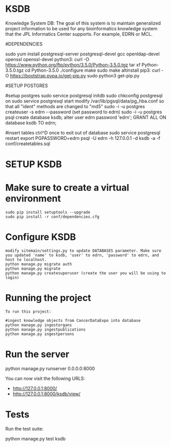 # KSDB

Knowledge System DB: The goal of this system is to maintain generalized project information to be used for any bioinformatics knowledge system that the JPL Informatics Center supports. For example, EDRN or MCL.

#DEPENDENCIES

sudo yum install postgresql-server postgresql-devel gcc openldap-devel openssl openssl-devel
python3:
    curl -O https://www.python.org/ftp/python/3.5.0/Python-3.5.0.tgz
    tar xf Python-3.5.0.tgz
    cd Python-3.5.0
    ./configure
    make
    sudo make altinstall
pip3:
    curl -O https://bootstrap.pypa.io/get-pip.py
    sudo python3 get-pip.py 

#SETUP POSTGRES

#setup postgres
    sudo service postgresql initdb
    sudo chkconfig postgresql on
    sudo service postgresql start
    modify /var/lib/pgsql/data/pg_hba.conf so that all "ident" methods are changed to "md5"
    sudo -i -u postgres createuser -s edrn --password   (set password to edrn)
    sudo -i -u postgres psql 
        create database ksdb;
        alter user edrn password 'edrn';
        GRANT ALL ON database ksdb TO edrn;

#insert tables
    ctrl^D once to exit out of database
    sudo service postgresql restart
    export PGPASSWORD=edrn
    psql -U edrn -h 127.0.0.1 -d ksdb -a -f conf/createtables.sql

# SETUP KSDB

# Make sure to create a virtual environment
    sudo pip install setuptools --upgrade
    sudo pip install -r conf/dependencies.cfg

# Configure KSDB
    modify sitemain/settings.py to update DATABASES parameter. Make sure you updated 'name' to ksdb, 'user' to edrn, 'password' to edrn, and host to localhost.
    python manage.py migrate auth
    python manage.py migrate
    python manage.py createsuperuser (create the user you will be using to login)
    
# Running the project
    To run this project:

    #ingest knowledge objects from CancerDataExpo into database
    python manage.py ingestorgans
    python manage.py ingestpublications
    python manage.py ingestpersons


# Run the server
python manage.py runserver 0.0.0.0:8000

You can now visit the following URLS:

* http://127.0.0.1:8000/
* http://127.0.0.1:8000/ksdb/view/

# Tests

Run the test suite:

python manage.py test ksdb
